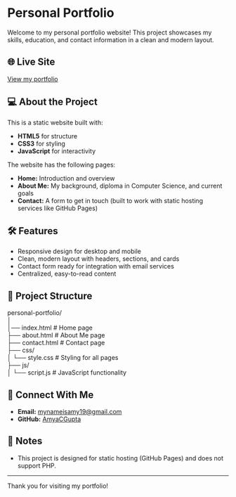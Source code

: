 # Personal Portfolio

Welcome to my personal portfolio website! This project showcases my skills, education, and contact information in a clean and modern layout.  

## 🌐 Live Site
[View my portfolio](https://amyacgupta.github.io/personal-portfolio/)  

## 💻 About the Project
This is a static website built with:
- **HTML5** for structure
- **CSS3** for styling
- **JavaScript** for interactivity  

The website has the following pages:
- **Home:** Introduction and overview
- **About Me:** My background, diploma in Computer Science, and current goals
- **Contact:** A form to get in touch (built to work with static hosting services like GitHub Pages)

## 🛠 Features
- Responsive design for desktop and mobile
- Clean, modern layout with headers, sections, and cards
- Contact form ready for integration with email services
- Centralized, easy-to-read content

## 📁 Project Structure
personal-portfolio/ <br>
│<br>
│── index.html # Home page<br>
├── about.html # About Me page<br>
├── contact.html # Contact page<br>
├── css/<br>
│ └── style.css # Styling for all pages<br>
├── js/<br>
│ └── script.js # JavaScript functionality<br>


## 🔗 Connect With Me
- **Email:** mynameisamy19@gmail.com
- **GitHub:** [AmyaCGupta](https://github.com/AmyaCGupta)

## 📌 Notes
- This project is designed for static hosting (GitHub Pages) and does not support PHP.

---

Thank you for visiting my portfolio!  


